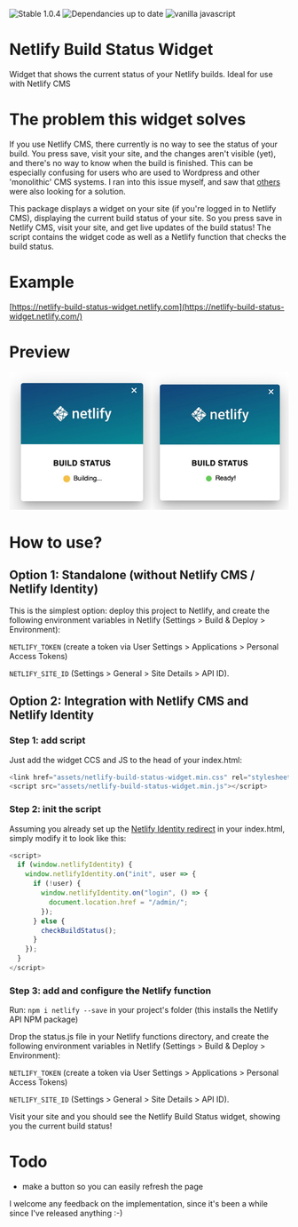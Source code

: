 ![Stable 1.0.4](https://img.shields.io/badge/stable-1.0.4-33a2d8)
![Dependancies up to date](https://img.shields.io/badge/dependencies-up%20to%20date-brightgreen)
![vanilla javascript](https://img.shields.io/badge/vanilla-js-fadc60)


# Netlify Build Status Widget

Widget that shows the current status of your Netlify builds. Ideal for use with Netlify CMS

# The problem this widget solves

If you use Netlify CMS, there currently is no way to see the status of your build. You press save, visit your site, and the changes aren't visible (yet), and there's no way to know when the build is finished. This can be especially confusing for users who are used to Wordpress and other 'monolithic' CMS systems. I ran into this issue myself, and saw that [others](https://github.com/netlify/netlify-cms/issues/2324) were also looking for a solution.

This package displays a widget on your site (if you're logged in to Netlify CMS), displaying the current build status of your site. So you press save in Netlify CMS, visit your site, and get live updates of the build status! The script contains the widget code as well as a Netlify function that checks the build status.

# Example

[https://netlify-build-status-widget.netlify.com](https://netlify-build-status-widget.netlify.com/)

# Preview

![Preview](https://raw.githubusercontent.com/dashpilot/netlify-build-status-widget/master/assets/preview.jpg)

# How to use?

## Option 1: Standalone (without Netlify CMS / Netlify Identity)

This is the simplest option: deploy this project to Netlify, and create the following environment variables in Netlify (Settings > Build & Deploy > Environment):

`NETLIFY_TOKEN` (create a token via User Settings > Applications > Personal Access Tokens)

`NETLIFY_SITE_ID` (Settings > General > Site Details > API ID).

## Option 2: Integration with Netlify CMS and Netlify Identity

### Step 1: add script

Just add the widget CCS and JS to the head of your index.html:

```javascript
<link href="assets/netlify-build-status-widget.min.css" rel="stylesheet">
<script src="assets/netlify-build-status-widget.min.js"></script>
```

### Step 2: init the script

Assuming you already set up the [Netlify Identity redirect](https://www.netlifycms.org/docs/add-to-your-site/#add-the-netlify-identity-widget) in your index.html, simply modify it to look like this:

```javascript
<script>
  if (window.netlifyIdentity) {
    window.netlifyIdentity.on("init", user => {
      if (!user) {
        window.netlifyIdentity.on("login", () => {
          document.location.href = "/admin/";
        });
      } else {
        checkBuildStatus();
      }
    });
  }
</script>
```

### Step 3: add and configure the Netlify function

Run: `npm i netlify --save` in your project's folder (this installs the Netlify API NPM package)

Drop the status.js file in your Netlify functions directory, and create the following environment variables in Netlify (Settings > Build & Deploy > Environment):

`NETLIFY_TOKEN` (create a token via User Settings > Applications > Personal Access Tokens)

`NETLIFY_SITE_ID` (Settings > General > Site Details > API ID).

Visit your site and you should see the Netlify Build Status widget, showing you the current build status!

# Todo

-   make a button so you can easily refresh the page

I welcome any feedback on the implementation, since it's been a while since I've released anything :-)
